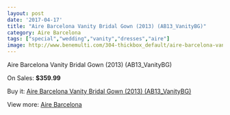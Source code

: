 ```yaml
---
layout: post
date: '2017-04-17'
title: "Aire Barcelona Vanity Bridal Gown (2013) (AB13_VanityBG)"
category: Aire Barcelona
tags: ["special","wedding","vanity","dresses","aire"]
image: http://www.benemulti.com/304-thickbox_default/aire-barcelona-vanity-bridal-gown-2013-ab13vanitybg.jpg
---
```

Aire Barcelona Vanity Bridal Gown (2013) (AB13_VanityBG)

On Sales: **$359.99**
<a href="https://www.benemulti.com/en/aire-barcelona/124-aire-barcelona-vanity-bridal-gown-2013-ab13vanitybg.html"><amp-img layout="responsive" width="600" height="600" src="//www.benemulti.com/304-thickbox_default/aire-barcelona-vanity-bridal-gown-2013-ab13vanitybg.jpg" alt="Aire Barcelona Vanity Bridal Gown (2013) (AB13_VanityBG) 0" /></a>
<a href="https://www.benemulti.com/en/aire-barcelona/124-aire-barcelona-vanity-bridal-gown-2013-ab13vanitybg.html"><amp-img layout="responsive" width="600" height="600" src="//www.benemulti.com/305-thickbox_default/aire-barcelona-vanity-bridal-gown-2013-ab13vanitybg.jpg" alt="Aire Barcelona Vanity Bridal Gown (2013) (AB13_VanityBG) 1" /></a>

Buy it: [Aire Barcelona Vanity Bridal Gown (2013) (AB13_VanityBG)](https://www.benemulti.com/en/aire-barcelona/124-aire-barcelona-vanity-bridal-gown-2013-ab13vanitybg.html "Aire Barcelona Vanity Bridal Gown (2013) (AB13_VanityBG)")

View more: [Aire Barcelona](https://www.benemulti.com/en/3-aire-barcelona "Aire Barcelona")